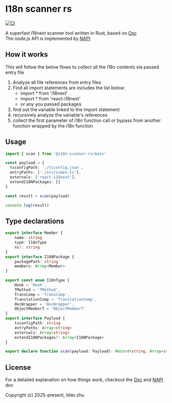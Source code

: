 # I18n scanner rs
[![CI](https://github.com/Justinidlerz/i18n-scanner-rs/actions/workflows/CI.yml/badge.svg)](https://github.com/Justinidlerz/i18n-scanner-rs/actions/workflows/CI.yml)

A superfast i18next scanner tool written in Rust, based on [Oxc](https://github.com/oxc-project/oxc)  
The node.js API is implemented by [NAPI](https://github.com/napi-rs/napi-rs)

## How it works
This will follow the below flows to collect all the
I18n contents via passed entry file
1. Analyze all file references from entry files
2. Find all import statements are includes the list below:
    - import * from 'i18next'
    - import * from 'react-i18next'
    - or any you passed packages
3. find out the variable linked to the import statement
4. recursively analyze the variable's references
5. collect the first parameter of i18n function call
   or bypass from another function wrapped by the i18n function

## Usage

```ts
import { scan } from '@i18n-scanner-rs/main'

const payload = {
  tsconfigPath: './tsconfig.json',
  entryPaths: ['./src/index.ts'],
  externals: ['react-i18next'],
  extendI18NPackages: []
}

const result = scan(payload)

console.log(result)
```

## Type declarations 
```ts
export interface Member {
    name: string
    type: I18nType
    ns?: string
}
export interface I18NPackage {
    packagePath: string
    members: Array<Member>
}

export const enum I18nType {
    Hook = 'Hook',
    TMethod = 'TMethod',
    TransComp = 'TransComp',
    TranslationComp = 'TranslationComp',
    HocWrapper = 'HocWrapper',
    ObjectMemberT = 'ObjectMemberT'
}
export interface Payload {
    tsconfigPath: string
    entryPaths: Array<string>
    externals: Array<string>
    extendI18NPackages?: Array<I18NPackage>
}

export declare function scan(payload: Payload): Record<string, Array<string>>
```

## License

For a detailed explanation on how things work, checkout the [Oxc](https://github.com/oxc-project/oxc) and [NAPI](https://github.com/napi-rs/napi-rs) doc

Copyright (c) 2025-present, Idler.zhu